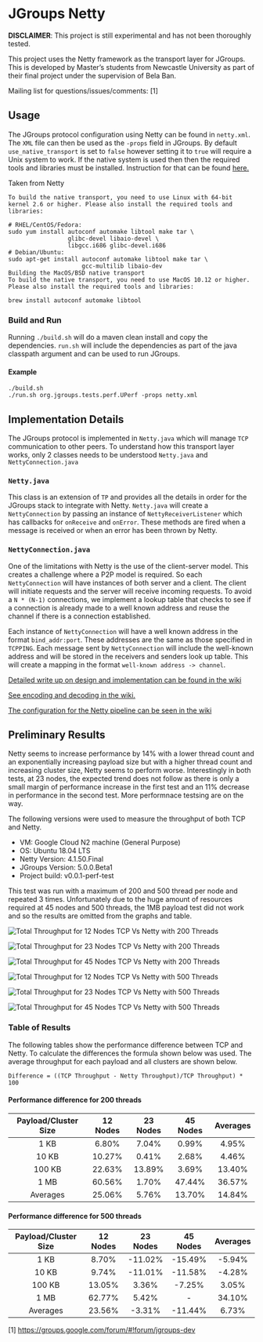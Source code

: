 # JGroups Netty

**DISCLAIMER**: This project is still experimental and has not been thoroughly tested.

This project uses the Netty framework as the transport layer for JGroups. This is developed by Master’s students from Newcastle University as part of their final project under the supervision of Bela Ban. 

Mailing list for questions/issues/comments: [1]

## Usage
The JGroups protocol configuration using Netty can be found in `netty.xml`. The `XML` file can then be used as the `-props` field in JGroups.
By default `use_native_transport` is set to `false` however setting it to `true` will require a Unix system to work. If the native system is used then then the required tools and libraries must be installed. Instruction for that can be found [here.](https://netty.io/wiki/native-transports.html#building-the-linux-native-transport)

Taken from Netty 
```
To build the native transport, you need to use Linux with 64-bit kernel 2.6 or higher. Please also install the required tools and libraries:

# RHEL/CentOS/Fedora:
sudo yum install autoconf automake libtool make tar \
                 glibc-devel libaio-devel \
                 libgcc.i686 glibc-devel.i686
# Debian/Ubuntu:
sudo apt-get install autoconf automake libtool make tar \
                     gcc-multilib libaio-dev
Building the MacOS/BSD native transport
To build the native transport, you need to use MacOS 10.12 or higher. Please also install the required tools and libraries:

brew install autoconf automake libtool
```
### Build and Run
Running `./build.sh` will do a maven clean install and copy the dependencies.
`run.sh` will include the dependencies as part of the java classpath argument and can be used to run JGroups.
#### Example 
```
./build.sh
./run.sh org.jgroups.tests.perf.UPerf -props netty.xml
```
## Implementation Details
The JGroups protocol is implemented in `Netty.java` which will manage `TCP` communication to other peers. To understand how this transport layer works, only 2 classes needs to be understood `Netty.java` and `NettyConnection.java`

### `Netty.java`
This class is an extension of `TP` and provides all the details in order for the JGroups stack to integrate with Netty. `Netty.java` will create a `NettyConnection` by passing an instance of `NettyReceiverListener` which has callbacks for `onReceive` and `onError`. These methods are fired when a message is received or when an error has been thrown by Netty.

### `NettyConnection.java`
One of the limitations with Netty is the use of the client-server model. This creates a challenge where a P2P model is required. So each `NettyConnection` will have instances of both server and a client. The client will initiate requests and the server will receive incoming requests. To avoid a `N * (N-1)` connections, we implement a lookup table that checks to see if a connection is already made to a well known address and reuse the channel if there is a connection established.

Each instance of `NettyConnection` will have a well known address in the format `bind_addr:port`. These addresses are the same as those specified in `TCPPING`. Each message sent by `NettyConnection` will include the well-known address and will be stored in the receivers and senders look up table. This will create a mapping in the format `well-known address -> channel`. 

 [Detailed write up on design and implementation can be found in the wiki](https://github.com/jgroups-extras/jgroups-netty/wiki/Implementing-a-JGroups-Transport-Layer-Protocol-Using-Netty#design-and-implementation)
 
[See encoding and decoding in the wiki.](https://github.com/jgroups-extras/jgroups-netty/wiki/Implementing-a-JGroups-Transport-Layer-Protocol-Using-Netty#encoding-and-decoding-messages)

[The configuration for the Netty pipeline can be seen in the wiki](https://github.com/jgroups-extras/jgroups-netty/wiki/Implementing-a-JGroups-Transport-Layer-Protocol-Using-Netty#pipeline-configuration)

## Preliminary Results
Netty seems to increase performance by 14% with a lower thread count and an exponentially increasing payload size but with a higher thread count and increasing cluster size, Netty seems to perform worse. Interestingly in both tests, at 23 nodes, the expected trend does not follow as there is only a small margin of performance increase in the first test and an 11% decrease in performance in the second test. More performnace testsing are on the way.

The following versions were used to measure the throughput of both TCP and Netty.
-   VM: 						Google Cloud N2 machine (General Purpose)
-   OS: 						Ubuntu 18.04 LTS
-   Netty Version: 		4.1.50.Final
-   JGroups Version: 	5.0.0.Beta1
-   Project build:			 v0.0.1-perf-test
    
This test was run with a maximum of 200 and 500 thread per node and repeated 3 times. Unfortunately due to the huge amount of resources required at 45 nodes and 500 threads, the 1MB payload test did not work and so the results are omitted from the graphs and table.

![Total Throughput for 12 Nodes TCP Vs Netty with 200
Threads](https://raw.githubusercontent.com/wiki/jgroups-extras/jgroups-netty/images/200thrd/Total%20Throughput%20for%2012%20Nodes%20TCP%20Vs%20Netty.png)

![Total Throughput for 23 Nodes TCP Vs Netty with 200
Threads](https://raw.githubusercontent.com/wiki/jgroups-extras/jgroups-netty/images/200thrd/Total%20Throughput%20for%2023%20Nodes%20TCP%20Vs%20Netty.png)

![Total Throughput for 45 Nodes TCP Vs Netty with 200
Threads](https://raw.githubusercontent.com/wiki/jgroups-extras/jgroups-netty/images/200thrd/Total%20Throughput%20for%2045%20Nodes%20TCP%20Vs%20Netty.png)

![Total Throughput for 12 Nodes TCP Vs Netty with 500
Threads](https://raw.githubusercontent.com/wiki/jgroups-extras/jgroups-netty/images/500thrd/Total%20Throughput%20for%2012%20Nodes%20TCP%20Vs%20Netty%20\(1\).png)

![Total Throughput for 23 Nodes TCP Vs Netty with 500
Threads](https://raw.githubusercontent.com/wiki/jgroups-extras/jgroups-netty/images/500thrd/Total%20Throughput%20for%2023%20Nodes%20TCP%20Vs%20Netty%20\(1\).png)

![Total Throughput for 45 Nodes TCP Vs Netty with 500
Threads](https://raw.githubusercontent.com/wiki/jgroups-extras/jgroups-netty/images/500thrd/Total%20Throughput%20for%2045%20Nodes%20TCP%20Vs%20Netty%20\(1\).png)

### Table of Results
The following tables show the performance difference between TCP and Netty. To calculate the differences the formula shown below was used. The average throughput for each payload and all clusters are shown
below.

```
Difference = ((TCP Throughput - Netty Throughput)/TCP Throughput) * 100
```
#### Performance difference for 200 threads
| Payload/Cluster Size | 12 Nodes | 23 Nodes | 45 Nodes | Averages |
| :------------------: | :------: | :------: | :------: | :------: |
| 1 KB | 6.80% | 7.04% | 0.99% | 4.95% |
| 10 KB | 10.27% | 0.41% | 2.68% | 4.46% |
| 100 KB | 22.63% | 13.89% | 3.69% | 13.40% |
| 1 MB | 60.56% | 1.70% | 47.44% | 36.57% |
| Averages | 25.06% | 5.76% | 13.70% | 14.84% |
  

#### Performance difference for 500 threads
| Payload/Cluster Size | 12 Nodes | 23 Nodes | 45 Nodes | Averages |
| :------------------: | :------: | :------: | :------: | :------: |
| 1 KB | 8.70% | \-11.02% | \-15.49% | \-5.94% |
| 10 KB | 9.74% | \-11.01% | \-11.58% | \-4.28% |
| 100 KB | 13.05% | 3.36% | \-7.25% | 3.05% |
| 1 MB | 62.77% | 5.42% | \- | 34.10% |
| Averages | 23.56% | \-3.31% | \-11.44% | 6.73% |


[1] https://groups.google.com/forum/#!forum/jgroups-dev
